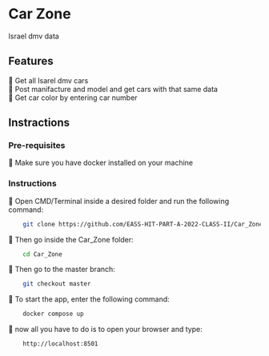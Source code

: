 # Car Zone

Israel dmv data

## Features

:large_orange_diamond: Get all Isarel dmv cars <br />
:large_orange_diamond: Post manifacture and model and get cars with that same data <br />
:large_orange_diamond: Get car color by entering car number <br />

## Instractions
### Pre-requisites
:large_orange_diamond:  Make sure you have docker installed on your machine
### Instructions

:large_orange_diamond: Open CMD/Terminal inside a desired folder and run the following command: <br />
```bash
    git clone https://github.com/EASS-HIT-PART-A-2022-CLASS-II/Car_Zone.git 
```
:large_orange_diamond: Then go inside the Car_Zone folder: <br />
```bash
    cd Car_Zone
```
:large_orange_diamond: Then go to the master branch: <br />
```bash
    git checkout master 
```
:large_orange_diamond: To start the app, enter the following command: <br />
```bash
    docker compose up 
```
:large_orange_diamond: now all you have to do is to open your browser and type: <br />
```bash
    http://localhost:8501 
```
  
